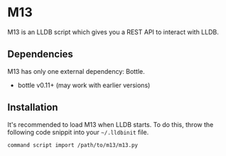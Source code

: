 # M13

M13 is an LLDB script which gives you a REST API to interact with LLDB.

## Dependencies

M13 has only one external dependency: Bottle.

* bottle v0.11+ (may work with earlier versions)

## Installation

It's recommended to load M13 when LLDB starts. To do this, throw the following code snippit into your `~/.lldbinit` file.

    command script import /path/to/m13/m13.py

